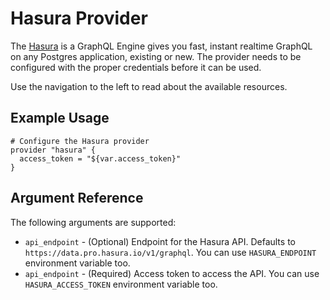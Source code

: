 # Hasura Provider

The [Hasura](https://github.com/hasura) is a GraphQL Engine gives you fast, instant realtime GraphQL on any Postgres application, existing or new. 
The provider needs to be configured with the proper credentials before it can be used.

Use the navigation to the left to read about the available resources.

## Example Usage

```hcl
# Configure the Hasura provider
provider "hasura" {
  access_token = "${var.access_token}"
}
```

## Argument Reference

The following arguments are supported:

* `api_endpoint` - (Optional) Endpoint for the Hasura API. Defaults to `https://data.pro.hasura.io/v1/graphql`. You can use `HASURA_ENDPOINT` environment variable too.
* `api_endpoint` - (Required) Access token to access the API. You can use `HASURA_ACCESS_TOKEN` environment variable too.
